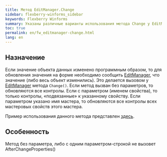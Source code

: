 ```yaml
---
title: Метод EditManager.Change
sidebar: flexberry-winforms_sidebar
keywords: Flexberry Winforms
summary: Указаны различные варианты использования метода Change у EditManager для обновления значений на форме при изменении объектов данных программным путём
toc: true
permalink: en/fw_editmanager-change.html
lang: en
---
```


## Назначение

Если значение объекта данных изменено программным образом, то для обновления значения на форме необходимо сообщить [EditManager](fw_editmanager.html), что значение (либо весь объект изменились). Это делается вызовом у [EditManager](fw_editmanager.html) метода `Change()`. Если метод вызван без параметров, то обновляются все контролы. Если с параметром (именем свойства), то только контролы, «подвязанные» к указанному свойству. Если параметром указано имя мастера, то обновляются все контролы всех мастеровых свойств этого мастера.


Пример использования данного метода представлен [здесь](fo_features-dafault-value.html).

## Особенность

Метод без параметра, либо с одним параметром-строкой не вызовет AfterChangeProperties()